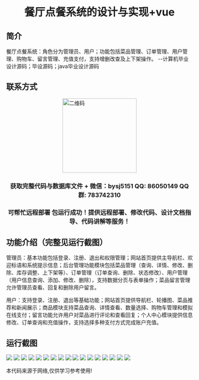 <p><h1 align="center">餐厅点餐系统的设计与实现+vue</h1></p>

## 简介
餐厅点餐系统：角色分为管理员、用户；功能包括菜品管理、订单管理、用户管理、购物车、留言管理、充值支付，支持增删改查及上下架操作。    --计算机毕业设计源码；毕设源码；java毕业设计源码


## 联系方式
<img src="https://bs-1329754181.cos.ap-shanghai.myqcloud.com/wx.jpg" alt="二维码" style="display: block; margin: 0 auto;" width="200px">
<p><h3 align="center">获取完整代码与数据库文件 + 微信：bysj5151 QQ: 86050149 QQ群: 783742310</h3></p>
<p><h3 align="center">可帮忙远程部署 包运行成功！提供远程部署、修改代码、设计文档指导、代码讲解等服务！</h3></p>

## 功能介绍（完整见运行截图）
管理员：基本功能包括登录、注册、退出和权限管理；网站首页提供主导航栏、欢迎标语和系统提示信息；后台管理功能模块包括菜品管理（查询、详情、修改、删除、库存调整、上下架等）、订单管理（订单查询、删除、状态修改）、用户管理（用户信息查询、添加、修改、删除），支持数据分页与表单操作；菜品留言管理允许管理员查看、回复和删除用户留言。

用户：支持登录、注册、退出等基础功能；网站首页提供导航栏、轮播图、菜品推荐和新闻展示；商品模块支持菜品查询、详情查看、数量选择、购物车管理和模拟在线支付；留言功能允许用户对菜品进行评论和查看回复；个人中心模块提供信息修改、订单查询和充值操作，支持选择多种支付方式完成账户充值。


## 运行截图
![](https://bs-1329754181.cos.ap-shanghai.myqcloud.com/ssm/RestaurantOrderingSystem/img/001.jpg)
![](https://bs-1329754181.cos.ap-shanghai.myqcloud.com/ssm/RestaurantOrderingSystem/img/002.jpg)
![](https://bs-1329754181.cos.ap-shanghai.myqcloud.com/ssm/RestaurantOrderingSystem/img/003.jpg)
![](https://bs-1329754181.cos.ap-shanghai.myqcloud.com/ssm/RestaurantOrderingSystem/img/004.jpg)
![](https://bs-1329754181.cos.ap-shanghai.myqcloud.com/ssm/RestaurantOrderingSystem/img/005.jpg)
![](https://bs-1329754181.cos.ap-shanghai.myqcloud.com/ssm/RestaurantOrderingSystem/img/006.jpg)
![](https://bs-1329754181.cos.ap-shanghai.myqcloud.com/ssm/RestaurantOrderingSystem/img/007.jpg)
![](https://bs-1329754181.cos.ap-shanghai.myqcloud.com/ssm/RestaurantOrderingSystem/img/008.jpg)
![](https://bs-1329754181.cos.ap-shanghai.myqcloud.com/ssm/RestaurantOrderingSystem/img/009.jpg)
![](https://bs-1329754181.cos.ap-shanghai.myqcloud.com/ssm/RestaurantOrderingSystem/img/010.jpg)
![](https://bs-1329754181.cos.ap-shanghai.myqcloud.com/ssm/RestaurantOrderingSystem/img/011.jpg)
![](https://bs-1329754181.cos.ap-shanghai.myqcloud.com/ssm/RestaurantOrderingSystem/img/012.jpg)
![](https://bs-1329754181.cos.ap-shanghai.myqcloud.com/ssm/RestaurantOrderingSystem/img/013.jpg)
![](https://bs-1329754181.cos.ap-shanghai.myqcloud.com/ssm/RestaurantOrderingSystem/img/014.jpg)
![](https://bs-1329754181.cos.ap-shanghai.myqcloud.com/ssm/RestaurantOrderingSystem/img/015.jpg)
![](https://bs-1329754181.cos.ap-shanghai.myqcloud.com/ssm/RestaurantOrderingSystem/img/016.jpg)
![](https://bs-1329754181.cos.ap-shanghai.myqcloud.com/ssm/RestaurantOrderingSystem/img/017.jpg)

<p>本代码来源于网络,仅供学习参考使用!</p>
